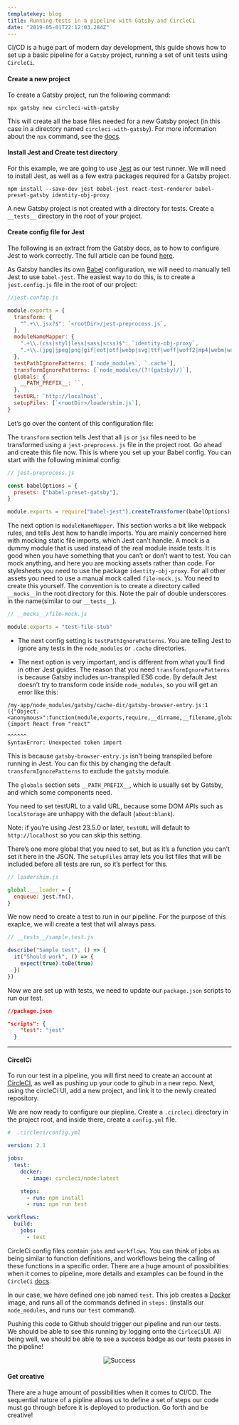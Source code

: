```yaml
---
templatekey: blog
title: Running tests in a pipeline with Gatsby and CircleCi
date: "2019-05-01T22:12:03.284Z"
---
```


CI/CD is a huge part of modern day development, this guide shows how to set up a basic pipeline for a `Gatsby` project, running a set of unit tests using `CircleCi`.

#### Create a new project

To create a Gatsby project, run the following command:

```shell
npx gatsby new circleci-with-gatsby
```

This will create all the base files needed for a new Gatsby project (in this case in a directory named `circleci-with-gatsby`). For more information about the `npx` command, see the [docs](https://blog.npmjs.org/post/162869356040/introducing-npx-an-npm-package-runner).

#### Install Jest and Create test directory

For this example, we are going to use [Jest](https://jestjs.io/docs/en/getting-started) as our test runner. We will need to install Jest, as well as a few extra packages required for a Gatsby project.

```shell
npm install --save-dev jest babel-jest react-test-renderer babel-preset-gatsby identity-obj-proxy
```

A new Gatsby project is not created with a directory for tests. Create a `__tests__` directory in the root of your project.

#### Create config file for Jest

The following is an extract from the Gatsby docs, as to how to configure Jest to work correctly. The full article can be found [here](https://www.gatsbyjs.org/docs/unit-testing/).

As Gatsby handles its own [Babel](https://babeljs.io/docs/en/) configuration, we will need to manually tell Jest to use `babel-jest`. The easiest way to do this, is to create a `jest.config.js` file in the root of our project:

```js
//jest.config.js

module.exports = {
  transform: {
    "^.+\\.jsx?$": `<rootDir>/jest-preprocess.js`,
  },
  moduleNameMapper: {
    ".+\\.(css|styl|less|sass|scss)$": `identity-obj-proxy`,
    ".+\\.(jpg|jpeg|png|gif|eot|otf|webp|svg|ttf|woff|woff2|mp4|webm|wav|mp3|m4a|aac|oga)$": `<rootDir>/__mocks__/file-mock.js`,
  },
  testPathIgnorePatterns: [`node_modules`, `.cache`],
  transformIgnorePatterns: [`node_modules/(?!(gatsby)/)`],
  globals: {
    __PATH_PREFIX__: ``,
  },
  testURL: `http://localhost`,
  setupFiles: [`<rootDir>/loadershim.js`],
}
```

Let’s go over the content of this configuration file:

The `transform` section tells Jest that all `js` or `jsx` files need to be transformed using a `jest-preprocess.js` file in the project root. Go ahead and create this file now. This is where you set up your Babel config. You can start with the following minimal config:

```javascript
// jest-preprocess.js

const babelOptions = {
  presets: ["babel-preset-gatsby"],
}

module.exports = require("babel-jest").createTransformer(babelOptions)
```

The next option is `moduleNameMapper`. This section works a bit like webpack rules, and tells Jest how to handle imports. You are mainly concerned here with mocking static file imports, which Jest can’t handle. A mock is a dummy module that is used instead of the real module inside tests. It is good when you have something that you can’t or don’t want to test. You can mock anything, and here you are mocking assets rather than code. For stylesheets you need to use the package `identity-obj-proxy`. For all other assets you need to use a manual mock called `file-mock.js`. You need to create this yourself. The convention is to create a directory called `__mocks__`in the root directory for this. Note the pair of double underscores in the name(similar to our `__tests__`).

```javascript
// __mocks__/file-mock.js

module.exports = "test-file-stub"
```

- The next config setting is `testPathIgnorePatterns`. You are telling Jest to ignore any tests in the `node_modules` or `.cache` directories.

- The next option is very important, and is different from what you’ll find in other Jest guides. The reason that you need `transformIgnorePatterns` is because Gatsby includes un-transpiled ES6 code. By default Jest doesn’t try to transform code inside `node_modules`, so you will get an error like this:

```text
/my-app/node_modules/gatsby/cache-dir/gatsby-browser-entry.js:1
({"Object.<anonymous>":function(module,exports,require,__dirname,__filename,global,jest){import React from "react"
                                                                                            ^^^^^^
SyntaxError: Unexpected token import
```

This is because `gatsby-browser-entry.js` isn’t being transpiled before running in Jest. You can fix this by changing the default `transformIgnorePatterns` to exclude the `gatsby` module.

The `globals` section sets `__PATH_PREFIX__`, which is usually set by Gatsby, and which some components need.

You need to set testURL to a valid URL, because some DOM APIs such as `localStorage` are unhappy with the default (`about:blank`).

Note: if you’re using Jest 23.5.0 or later, `testURL` will default to `http://localhost` so you can skip this setting.

There’s one more global that you need to set, but as it’s a function you can’t set it here in the JSON. The `setupFiles` array lets you list files that will be included before all tests are run, so it’s perfect for this.

```javascript
// loadershim.js

global.___loader = {
  enqueue: jest.fn(),
}
```

We now need to create a test to run in our pipeline. For the purpose of this exaplce, we will create a test that will always pass.

```javascript
// __tests__/sample.test.js

describe("Sample test", () => {
  it("Should work", () => {
    expect(true).toBe(true)
  })
})
```

Now we are set up with tests, we need to update our `package.json` scripts to run our test.

```json
//package.json

"scripts": {
    "test": "jest"
  }
```

---

#### CircelCi

To run our test in a pipeline, you will first need to create an account at [CircleCI](https://circleci.com), as well as pushing up your code to gihub in a new repo. Next, using the circleCi UI, add a new project, and link it to the newly created repository.

We are now ready to configure our piepline. Create a `.circleci` directory in the project root, and inside there, create a `config.yml` file.

```yml
#  .circleci/config.yml

version: 2.1

jobs:
  test:
    docker:
      - image: circleci/node:latest

    steps:
      - run: npm install
      - run: npm run test

workflows:
  build:
    jobs:
      - test
```

CircleCi config files contain `jobs` and `workflows`. You can think of jobs as being similar to function definitions, and workflows being the calling of these functions in a specific order. There are a huge amount of possibilities when it comes to pipeline, more details and examples can be found in the `CircleCi` [docs](https://circleci.com/docs/).

In our case, we have defined one job named `test`. This job creates a [Docker](https://docs.docker.com/) image, and runs all of the commands defined in `steps:` (installs our `node_modules`, and runs our `test` command).

Pushing this code to Github should trigger our pipeline and run our tests. We should be able to see this running by logging onto the `CirlceCi`UI. All being well, we should be able to see a success badge as our tests passes in the pipeline!

<p align="center">
<img src="https://media.giphy.com/media/nXxOjZrbnbRxS/giphy.gif" alt="Success" />
</p>

#### Get creative

There are a huge amount of possibilities when it comes to CI/CD. The sequential nature of a pipline allows us to define a set of steps our code must go through before it is deployed to production. Go forth and be creative!
